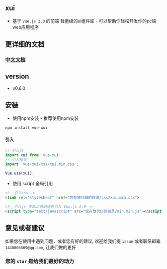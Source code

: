 ## xui
- 基于 `Vue.js 2.0` 的前端 轻量级的ui组件库 - 可以帮助你轻松开发你的pc端web应用程序

## 更详细的文档
### [中文文档](https://hxlovexc.github.io/xui/)

## version
- v0.6.0

## 安装
- 使用npm安装 - 推荐使用npm安装

```bash
npm install vue-xui
```
#### 引入
```javascript
// 引入js
import xui from 'vue-xui';
// 引入样式
import 'vue-xui/css/xui.min.css';

Vue.use(xui);
```

- 使用 script 全局引用

```html
<!--引入css-->
<link rel="stylesheet" href="您存放代码的目录/css/xui.min.css">

<!--引入js 在此之前必须先引入 Vue.js 2.0-->
<script type="text/javascript" src="您存放代码的目录/min.min.js"></script>
```

## 意见或者建议
如果您在使用中遇到问题，或者您有好的建议, 欢迎给我们提 `issue` 或者联系邮箱 `1440806569@qq.com`, 让我们做的更好

### 您的 `star` 是给我们最好的动力
